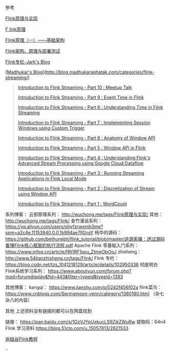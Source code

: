 参考

[Flink原理与实现](http://wuchong.me/tags/Flink%E5%8E%9F%E7%90%86%E4%B8%8E%E5%AE%9E%E7%8E%B0/)

[F link原理](https://zhuanlan.zhihu.com/p/137055447)

[Flink原理（一）——基础架构](https://www.huaweicloud.com/articles/8353776.html)

[Flink架构、原理与部署测试](https://cloud.tencent.com/developer/article/1191942)

[Flink专栏-Jark's Blog](http://wuchong.me/categories/Flink/page/3/)

[[Madhukar's Blog](http://blog.madhukaraphatak.com/)](http://blog.madhukaraphatak.com/categories/flink-streaming/)

>[Introduction to Flink Streaming - Part 10 : Meetup Talk](http://blog.madhukaraphatak.com/introduction-to-flink-streaming-part-10)
>
>[Introduction to Flink Streaming - Part 9 : Event Time in Flink](http://blog.madhukaraphatak.com/introduction-to-flink-streaming-part-9)
>
>[Introduction to Flink Streaming - Part 8 : Understanding Time in Flink Streaming](http://blog.madhukaraphatak.com/introduction-to-flink-streaming-part-8)
>
>[Introduction to Flink Streaming - Part 7 : Implementing Session Windows using Custom Trigger](http://blog.madhukaraphatak.com/introduction-to-flink-streaming-part-7)
>
>[Introduction to Flink Streaming - Part 6 : Anatomy of Window API](http://blog.madhukaraphatak.com/introduction-to-flink-streaming-part-6)
>
>[Introduction to Flink Streaming - Part 5 : Window API in Flink](http://blog.madhukaraphatak.com/introduction-to-flink-streaming-part-5)
>
>[Introduction to Flink Streaming - Part 4 : Understanding Flink's Advanced Stream Processing using Google Cloud Dataflow](http://blog.madhukaraphatak.com/introduction-to-flink-streaming-part-4)
>
>[Introduction to Flink Streaming - Part 3 : Running Streaming Applications in Flink Local Mode](http://blog.madhukaraphatak.com/introduction-to-flink-streaming-part-3)
>
>[Introduction to Flink Streaming - Part 2 : Discretization of Stream using Window API](http://blog.madhukaraphatak.com/introduction-to-flink-streaming-part-2)
>
>[Introduction to Flink Streaming - Part 1 : WordCount](http://blog.madhukaraphatak.com/introduction-to-flink-streaming-part-1) 



系列博客：
云邪原理系列： http://wuchong.me/tags/Flink原理与实现/
其他： http://wuchong.me/tags/Flink/
金竹漫谈系列： https://yq.aliyun.com/users/ohyfzrwxmb3me?spm=a2c4e.11153940.0.0.1b994ae7llGnsY
杨华的源码： https://github.com/bethunebtj/flink_tutorial/blob/master/追源索骥：透过源码看懂Flink核心框架的执行流程.pdf
Apache Flink 零基础入门系列： https://www.infoq.cn/article/fRt1RF1pxu_ZtmeObOoJ
zhisheng： http://www.54tianzhisheng.cn/tags/Flink/
Flink 专栏： https://blog.csdn.net/tzs_1041218129/article/details/102950336
彻底明白Flink系统学习系列： https://www.aboutyun.com/forum.php?mod=forumdisplay&fid=443&filter=typeid&typeid=1393

其他博客：
kangqi： https://www.jianshu.com/p/0242f456f02a
flink菜鸟： https://www.cnblogs.com/Springmoon-venn/category/1380180.html （杂七杂八的内容）

其他
上述资料没有链接的都可以在网盘找到

链接： https://pan.baidu.com/s/1GzVJYpUxkucLS9ZikZWuRw
提取码：64n4
Flink 学习资料
https://blog.51cto.com/u_15057813/2621533







[尚硅谷Flink教程](https://confucianzuoyuan.github.io/flink-tutorial/)

··
